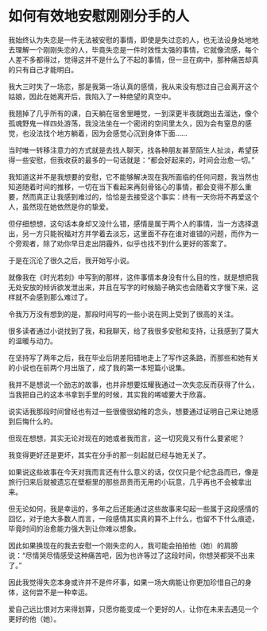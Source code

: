 # 如何有效地安慰刚刚分手的人

我始终认为失恋是一件无法被安慰的事情，即使是失过恋的人，也无法设身处地地去理解一个刚刚失恋的人，毕竟失恋是一件时效性太强的事情，它就像流感，每个人差不多都得过，觉得这并不是什么了不起的事情，但一旦在病中，那种痛苦却真的只有自己才能明白。 

我大三时失了一场恋，那是我第一场认真的感情，我从来没有想过自己会离开这个姑娘，因此在她离开后，我陷入了一种绝望的真空中。 

我翘掉了几乎所有的课，白天躺在宿舍里睡觉，一到深更半夜就跑出去溜达，像个孤魂野鬼一样四处游荡，我没法坐在一个密闭的空间里太久，因为会有窒息的感觉，也没法找个地方躺着，因为会感觉心沉到身体下面…… 

当时唯一转移注意力的方式就是去找人聊天，找各种朋友甚至陌生人扯淡，希望获得一些安慰，但我收获的最多的一句话就是：“都会好起来的，时间会治愈一切。” 

我知道这并不是我想要的安慰，它不能够解决现在我所面临的任何问题，我当然也知道随着时间的推移，一切在当下看起来再刻骨铭心的事情，都会变得不那么重要，然而真正让我感到难过的，恰恰是去接受这个事实：终有一天你将不再爱这个人，虽然现在她依然是你的挚爱。 

但仔细想想，这句话本身却又没什么错，感情是属于两个人的事情，当一方选择退出，另一方只能祝福对方并学着去淡忘，这里面不存在谁对谁错的问题，而作为一个旁观者，除了劝你早日走出阴霾外，似乎也找不到什么更好的答案了。 

于是在沉沦了很久之后，我开始写小说。 

就像我在《时光若刻》中写到的那样，这件事情本身没有什么目的性，就是想把我无处安放的倾诉欲发泄出来，并且在写字的时候脑子确实也会随着文字慢下来，这样就不会感到那么难过了。 

令我万万没有想到的是，那段时间写的一些小说在网上受到了很高的关注。 

很多读者通过小说找到了我，和我聊天，给了我很多安慰和支持，让我感到了莫大的温暖与动力。 

在坚持写了两年之后，我在毕业后阴差阳错地走上了写作这条路，而那些和她有关的小说也在前两个月出版了，成了我的第一本短篇小说集。 

我并不是想说一个励志的故事，也并非想要炫耀我通过一次失恋反而获得了什么，当我把自己的这本书拿到手里的时候，其实我的唏嘘要大于欣喜。 

说实话我那段时间曾经也有过一些很傻很幼稚的念头，想要通过证明自己来让她感到后悔什么的。 

但现在想想，其实无论对现在的她或者我而言，这一切究竟又有什么要紧呢？ 

我变得更好还是更坏，其实在分手的那一刻起就已经与她无关了。 

如果说这些故事在今天对我而言还有什么意义的话，仅仅只是个纪念品而已，像是旅行归来后就被遗忘在壁橱里的那些昂贵而无用的小玩意，几乎再也不会被拿出来。 

但无论如何，我是幸运的，多年之后还能通过这些故事来勾起一些属于这段感情的回忆，对于绝大多数人而言，一段感情其实真的算不上什么，也留不下什么痕迹，毕竟时间的治愈能力强大到让你难以想象。 

因此如果换现在的我去安慰一个刚失恋的人，我可能会拍拍他（她）的肩膀说：“尽情哭尽情感受这种痛苦吧，因为也许等过了这段时间，你想哭都哭不出来了。” 

因此我觉得失恋本身或许并不是件坏事，如果一场大病能让你更加珍惜自己的身体，这何尝不是一种幸运。 

爱自己远比恨对方来得划算，只愿你能变成一个更好的人，让你在未来去遇见一个更好的他（她）。